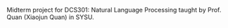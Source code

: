 Midterm project for DCS301: Natural Language Processing taught by Prof. Quan (Xiaojun Quan) in SYSU.

